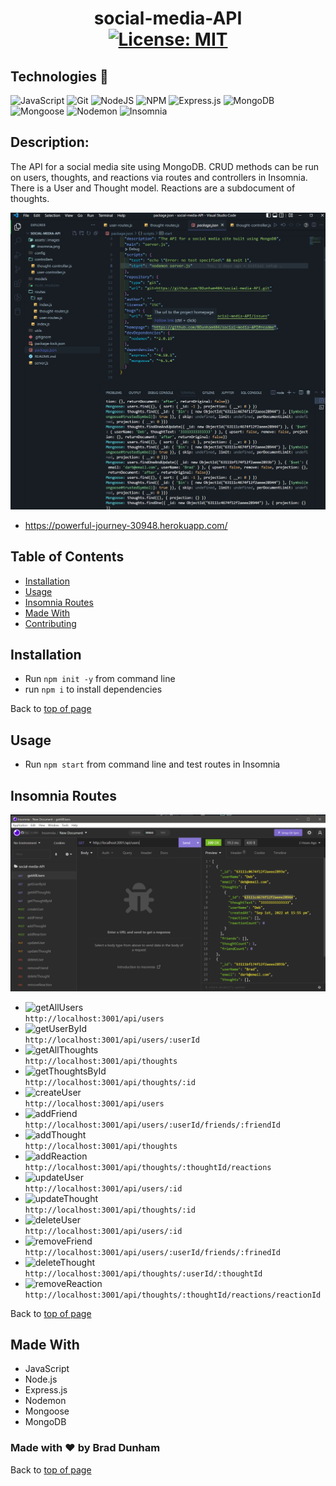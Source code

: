 # <h1 align="center">social-media-API <br>[![License: MIT](https://img.shields.io/badge/License-MIT-yellow.svg)](https://opensource.org/licenses/MIT)</h1>

## Technologies 🤖

![JavaScript](https://img.shields.io/badge/javascript-%23323330.svg?style=plastic&logo=javascript&logoColor=%23F7DF1E)
![Git](https://img.shields.io/badge/-Git-F05032?logo=Git&logoColor=white)
![NodeJS](https://img.shields.io/badge/node.js-6DA55F?style=plastic&logo=node.js&logoColor=white)
![NPM](https://img.shields.io/badge/-npm-%23323330?logo=npm&logoColor=white)
![Express.js](https://img.shields.io/badge/express.js-%23404d59.svg?style=plastic&logo=express&logoColor=%2361DAFB)
![MongoDB](https://img.shields.io/badge/MongoDB-%234ea94b.svg?style=plastic&logo=mongodb&logoColor=white)
![Mongoose](https://img.shields.io/badge/6.5.4-Mongoose-%23800000?style=plastic)
![Nodemon](https://img.shields.io/badge/Nodemon-4F4D3F?style=plastic&logo=nodemon)
![Insomnia](https://img.shields.io/badge/Insomnia-black?style=plastic&logo=insomnia&logoColor=5849BE)

## Description: 

The API for a social media site using MongoDB.  CRUD methods can be run on users, thoughts, and reactions via routes and controllers in Insomnia. There is a User and Thought model.  Reactions are a subdocument of thoughts.  

![social-media-API](./assets/images/screenshot.png)

* <a href='https://powerful-journey-30948.herokuapp.com/'>https://powerful-journey-30948.herokuapp.com/</a>

## Table of Contents

- [Installation](#local-installation)
- [Usage](#usage)
- [Insomnia Routes](#insomnia-routes)
- [Made With](#made-with)
- [Contributing](#contributing)

## Installation

* Run `npm init -y` from command line
* run `npm i` to install dependencies

Back to [top of page](# )

## Usage

* Run `npm start` from command line and test routes in Insomnia


## Insomnia Routes

![Insomnia](./assets/images/insomnia.png)

* ![getAllUsers](https://img.shields.io/badge/GET-getAllUsers-blueviolet) <br>`http://localhost:3001/api/users`<br>
* ![getUserById](https://img.shields.io/badge/GET-getUserById-blueviolet) <br>`http://localhost:3001/api/users/:userId`<br>
* ![getAllThoughts](https://img.shields.io/badge/GET-geAllThoughts-blueviolet) <br>`http://localhost:3001/api/thoughts`<br>
* ![getThoughtsById](https://img.shields.io/badge/GET-getThoughtById-blueviolet) <br>`http://localhost:3001/api/thoughts/:id`<br>
* ![createUser](https://img.shields.io/badge/POST-createUser-brightgreen) <br>`http://localhost:3001/api/users`<br>
* ![addFriend](https://img.shields.io/badge/POST-addFriend-brightgreen) <br>`http://localhost:3001/api/users/:userId/friends/:friendId`<br>
* ![addThought](https://img.shields.io/badge/POST-addThought-brightgreen) <br>`http://localhost:3001/api/thoughts`<br>
* ![addReaction](https://img.shields.io/badge/POST-addReaction-brightgreen) <br>`http://localhost:3001/api/thoughts/:thoughtId/reactions`<br>
* ![updateUser](https://img.shields.io/badge/PUT-updateUser-orange) <br>`http://localhost:3001/api/users/:id`<br>
* ![updateThought](https://img.shields.io/badge/PUT-updateThought-orange) <br>`http://localhost:3001/api/thoughts/:id`<br>
* ![deleteUser](https://img.shields.io/badge/DEL-deleteUser-fc0703) <br>`http://localhost:3001/api/users/:id`<br>
* ![removeFriend](https://img.shields.io/badge/DEL-removeFriend-fc0703) <br>`http://localhost:3001/api/users/:userId/friends/:frinedId`<br>
* ![deleteThought](https://img.shields.io/badge/DEL-deleteThought-fc0703) <br>`http://localhost:3001/api/thoughts/:userId/:thoughtId`<br>
* ![removeReaction](https://img.shields.io/badge/DEL-removeReaction-fc0703) <br>`http://localhost:3001/api/thoughts/:thoughtId/reactions/reactionId`<br>

Back to [top of page](# )

## Made With

* JavaScript
* Node.js
* Express.js
* Nodemon
* Mongoose
* MongoDB

### Made with ❤️ by  Brad Dunham

Back to [top of page](# )


